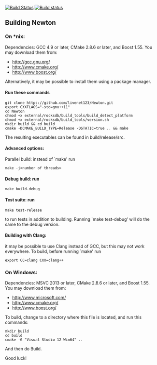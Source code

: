 
[![Build Status](https://travis-ci.org/livenet123/Newton.svg?branch=master)](https://travis-ci.org/livenet123/Newton)
[![Build status](https://ci.appveyor.com/api/projects/status/7dg9qrptema5q9ar/branch/master?svg=true)](https://ci.appveyor.com/project/livenet123/newton-awyxq/branch/master)


## Building Newton

### On *nix:

Dependencies: GCC 4.9 or later, CMake 2.8.6 or later, and Boost 1.55.
You may download them from:

* http://gcc.gnu.org/
* http://www.cmake.org/
* http://www.boost.org/

Alternatively, it may be possible to install them using a package manager.

#### Run these commands

```
git clone https://github.com/livenet123/Newton.git
export CXXFLAGS="-std=gnu++11"
cd Newton
chmod +x external/rocksdb/build_tools/build_detect_platform
chmod +x external/rocksdb/build_tools/version.sh
mkdir build && cd build
cmake -DCMAKE_BUILD_TYPE=Release -DSTATIC=true .. && make
```

The resulting executables can be found in build/release/src.

#### Advanced options:
Parallel build: instead of `make' run

```
make -j<number of threads>
```
#### Debug build: run
```
make build-debug
```
#### Test suite: run
```
make test-release
```
to run tests in addition to building. Running `make test-debug' will do the same to the debug version.

#### Building with Clang:
it may be possible to use Clang instead of GCC, but this may not work everywhere. To build, before running `make' run
```
export CC=clang CXX=clang++
```

### On Windows:
Dependencies: MSVC 2013 or later, CMake 2.8.6 or later, and Boost 1.55. You may download them from:
* http://www.microsoft.com/
* http://www.cmake.org/
* http://www.boost.org/

To build, change to a directory where this file is located, and run this commands:

```
mkdir build
cd build
cmake -G "Visual Studio 12 Win64" ..
```
And then do Build.

Good luck!
